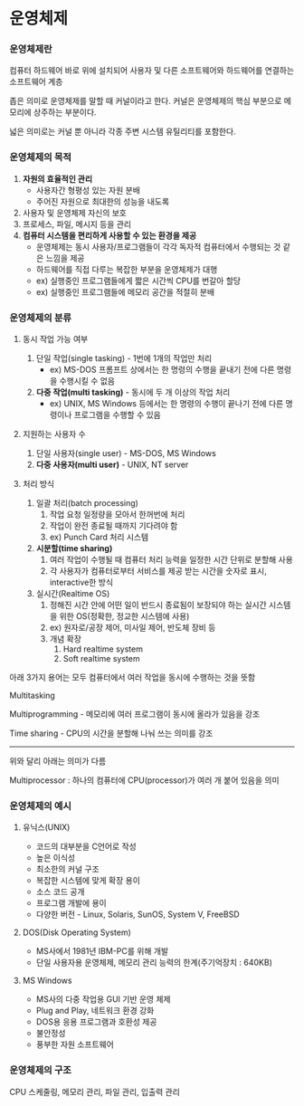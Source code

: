 # 운영체제

### 운영체제란

컴퓨터 하드웨어 바로 위에 설치되어 사용자 및 다른 소프트웨어와 하드웨어를 연결하는 소프트웨어 계층

좁은 의미로 운영체제를 말할 때 커널이라고 한다. 커널은 운영체제의 핵심 부분으로 메모리에 상주하는 부분이다. 

넓은 의미로는 커널 뿐 아니라 각종 주변 시스템 유틸리티를 포함한다. 

### 운영체제의 목적

1. **자원의 효율적인 관리**
    - 사용자간 형평성 있는 자원 분배
    - 주어진 자원으로 최대한의 성능을 내도록
2. 사용자 및 운영체제 자신의 보호
3. 프로세스, 파일, 메시지 등을 관리
4. **컴퓨터 시스템을 편리하게 사용할 수 있는 환경을 제공**
    - 운영체제는 동시 사용자/프로그램들이 각각 독자적 컴퓨터에서 수행되는 것 같은 느낌을 제공
    - 하드웨어를 직접 다루는 복잡한 부분을 운영체제가 대행
    - ex) 실행중인 프로그램들에게 짧은 시간씩 CPU를 번갈아 할당
    - ex) 실행중인 프로그램들에 메모리 공간을 적절히 분배
    

### 운영체제의 분류

1. 동시 작업 가능 여부
    1. 단일 작업(single tasking) - 1번에 1개의 작업만 처리
        - ex) MS-DOS 프롬프트 상에서는 한 명령의 수행을 끝내기 전에 다른 명령을 수행시킬 수 없음
    2. **다중 작업(multi tasking)** - 동시에 두 개 이상의 작업 처리
        - ex) UNIX, MS Windows 등에서는 한 명령의 수행이 끝나기 전에 다른 명령이나 프로그램을 수행할 수 있음

1. 지원하는 사용자 수
    1. 단일 사용자(single user) - MS-DOS, MS Windows
    2. **다중 사용자(multi user)** - UNIX, NT server
        
        
2. 처리 방식
    1. 일괄 처리(batch processing)
        1. 작업 요청 일정량을 모아서 한꺼번에 처리
        2. 작업이 완전 종료될 때까지 기다려야 함
        3. ex) Punch Card 처리 시스템
    2. **시분할(time sharing)**
        1. 여러 작업이 수행될 때 컴퓨터 처리 능력을 일정한 시간 단위로 분할해 사용
        2. 각 사용자가 컴퓨터로부터 서비스를 제공 받는 시간을 숫자로 표시, interactive한 방식
    3. 실시간(Realtime OS)
        1. 정해진 시간 안에 어떤 일이 반드시 종료됨이 보장되야 하는 실시간 시스템을 위한 OS(정확한, 정교한 시스템에 사용)
        2. ex) 원자로/공장 제어, 미사일 제어, 반도체 장비 등
        3. 개념 확장 
            1. Hard realtime system
            2. Soft realtime system
            

아래 3가지 용어는 모두 컴퓨터에서 여러 작업을 동시에 수행하는 것을 뜻함

Multitasking 

Multiprogramming - 메모리에 여러 프로그램이 동시에 올라가 있음을 강조

Time sharing - CPU의 시간을 분할해 나눠 쓰는 의미를 강조

---

위와 달리 아래는 의미가 다름

Multiprocessor : 하나의 컴퓨터에 CPU(processor)가 여러 개 붙어 있음을 의미

### 운영체제의 예시

1. 유닉스(UNIX)
    - 코드의 대부분을 C언어로 작성
    - 높은 이식성
    - 최소한의 커널 구조
    - 복잡한 시스템에 맞게 확장 용이
    - 소스 코드 공개
    - 프로그램 개발에 용이
    - 다양한 버전 - Linux, Solaris, SunOS, System V, FreeBSD

1. DOS(Disk Operating System)
    - MS사에서 1981년 IBM-PC를 위해 개발
    - 단일 사용자용 운영체제, 메모리 관리 능력의 한계(주기억장치 : 640KB)

1. MS Windows
    - MS사의 다중 작업용 GUI 기반 운영 체제
    - Plug and Play, 네트워크 환경 강화
    - DOS용 응용 프로그램과 호환성 제공
    - 불안정성
    - 풍부한 자원 소프트웨어
    

### 운영체제의 구조

CPU 스케줄링, 메모리 관리, 파일 관리, 입출력 관리